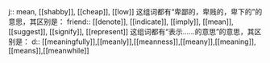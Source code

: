 j:: mean, [[shabby]], [[cheap]], [[low]]
这组词都有“卑鄙的，卑贱的，卑下的”的意思，其区别是：
friend:: [[denote]], [[indicate]], [[imply]], [[mean]], [[suggest]], [[signify]], [[represent]]
这组词都有“表示……的意思”的意思，其区别是：
d:: [[meaningfully]],[[meanly]],[[meanness]],[[meany]],[[meaning]],[[means]],[[meanwhile]]